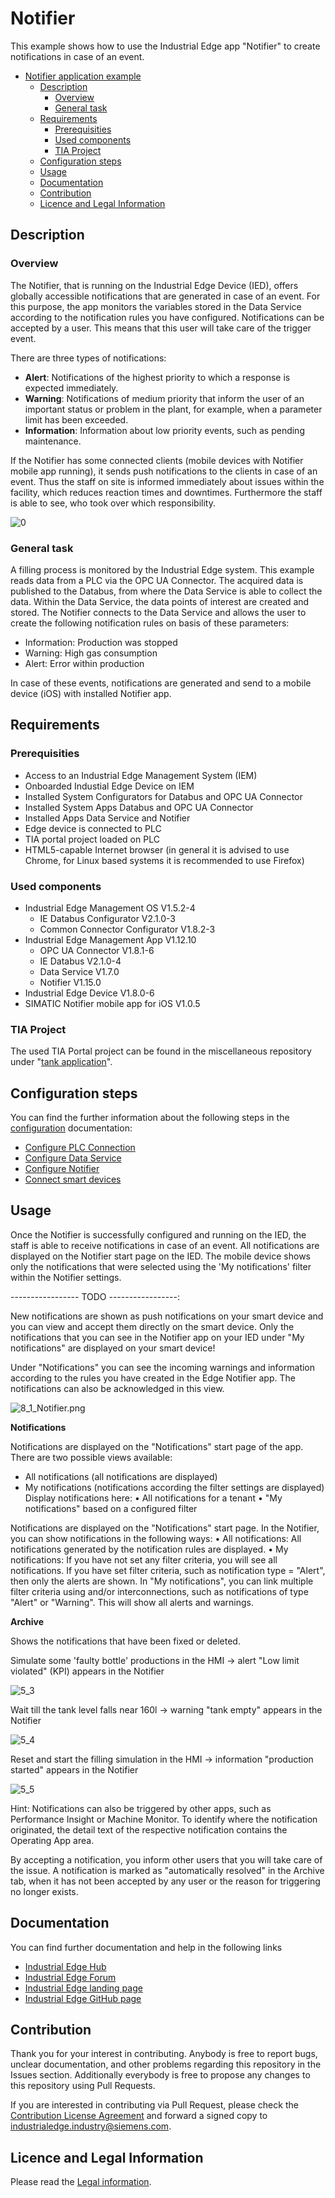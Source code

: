 # Notifier

This example shows how to use the Industrial Edge app "Notifier" to create notifications in case of an event.

- [Notifier application example](#notifier-application-example)
  - [Description](#description)
    - [Overview](#overview)
    - [General task](#general-task)
  - [Requirements](#requirements)
    - [Prerequisities](#prerequisities)
    - [Used components](#used-components)
    - [TIA Project](#tia-project)
  - [Configuration steps](#configuration-steps)
  - [Usage](#usage)
  - [Documentation](#documentation)
  - [Contribution](#contribution)
  - [Licence and Legal Information](#licence-and-legal-information)

## Description

### Overview

The Notifier, that is running on the Industrial Edge Device (IED), offers globally accessible notifications that are generated in case of an event. For this purpose, the app monitors the variables stored in the Data Service according to the notification rules you have configured. Notifications can be accepted by a user. This means that this user will take care of the trigger event.

There are three types of notifications: 

- **Alert**: Notifications of the highest priority to which a response is expected immediately.
- **Warning**: Notifications of medium priority that inform the user of an important status or problem in the plant, for example, when a parameter limit has been exceeded.
- **Information**: Information about low priority events, such as pending maintenance.

If the Notifier has some connected clients (mobile devices with Notifier mobile app running), it sends push notifications to the clients in case of an event. Thus the staff on site is informed immediately about issues within the facility, which reduces reaction times and downtimes. Furthermore the staff is able to see, who took over which responsibility.

![0](docs/graphics/0_Overview.PNG)

### General task

A filling process is monitored by the Industrial Edge system. This example reads data from a PLC via the OPC UA Connector. The acquired data is published to the Databus, from where the Data Service is able to collect the data. Within the Data Service, the data points of interest are created and stored. The Notifier connects to the Data Service and allows the user to create the following notification rules on basis of these parameters:

- Information: Production was stopped
- Warning: High gas consumption
- Alert: Error within production

In case of these events, notifications are generated and send to a mobile device (iOS) with installed Notifier app.

## Requirements

### Prerequisities

- Access to an Industrial Edge Management System (IEM)
- Onboarded Industial Edge Device on IEM
- Installed System Configurators for Databus and OPC UA Connector
- Installed System Apps Databus and OPC UA Connector
- Installed Apps Data Service and Notifier
- Edge device is connected to PLC
- TIA portal project loaded on PLC
- HTML5-capable Internet browser (in general it is advised to use Chrome, for Linux based systems it is recommended to use Firefox)

### Used components

- Industrial Edge Management OS V1.5.2-4
  - IE Databus Configurator V2.1.0-3
  - Common Connector Configurator V1.8.2-3
- Industrial Edge Management App V1.12.10
  - OPC UA Connector V1.8.1-6
  - IE Databus V2.1.0-4
  - Data Service V1.7.0
  - Notifier V1.15.0
- Industrial Edge Device V1.8.0-6
- SIMATIC Notifier mobile app for iOS V1.0.5

### TIA Project

The used TIA Portal project can be found in the miscellaneous repository under "[tank application](https://github.com/industrial-edge/miscellaneous/tree/main/tank%20application)".

## Configuration steps

You can find the further information about the following steps in the [configuration](docs/Installation.md) documentation:

- [Configure PLC Connection](/docs/Installation.md#configure-plc-connection)
- [Configure Data Service](/docs/Installation.md#configure-data-service)
- [Configure Notifier](/docs/Installation.md#configure-notifier)
- [Connect smart devices](/docs/Installation.md#connect-smart-devices)

## Usage

Once the Notifier is successfully configured and running on the IED, the staff is able to receive notifications in case of an event. All notifications are displayed on the Notifier start page on the IED. The mobile device shows only the notifications that were selected using the 'My notifications' filter within the Notifier settings.


----------------- TODO -----------------:

New notifications are shown as push notifications on your smart device and you can view and accept them directly on the smart device. Only the notifications that you can see in the Notifier app on your IED under "My notifications" are displayed on your smart device!

Under "Notifications" you can see the incoming warnings and information according to the rules you have created in the Edge Notifier app. The notifications can also be acknowledged in this view.

![8_1_Notifier.png](/docs/graphics/8_1_Notifier.png)



**Notifications**

Notifications are displayed on the "Notifications" start page of the app. There are two possible views available:

- All notifications (all notifications are displayed)
- My notifications (notifications according the filter settings are displayed)
Display notifications here:
• All notifications for a tenant
• "My notifications" based on a configured filter

Notifications are displayed on the "Notifications" start page.
In the Notifier, you can show notifications in the following ways:
• All notifications:
All notifications generated by the notification rules are displayed.
• My notifications:
If you have not set any filter criteria, you will see all notifications.
If you have set filter criteria, such as notification type = "Alert", then only the alerts are shown.
In "My notifications", you can link multiple filter criteria using and/or interconnections, such
as notifications of type "Alert" or "Warning". This will show all alerts and warnings.


**Archive**

Shows the notifications that have been fixed or deleted.



Simulate some 'faulty bottle' productions in the HMI
-> alert "Low limit violated" (KPI) appears in the Notifier

![5_3](/docs/graphics/5_3_Notifier.PNG)

Wait till the tank level falls near 160l
-> warning "tank empty" appears in the Notifier

![5_4](/docs/graphics/5_4_Notifier.PNG)

Reset and start the filling simulation in the HMI
-> information "production started" appears in the Notifier

![5_5](/docs/graphics/5_5_Notifier.PNG)

Hint: Notifications can also be triggered by other apps, such as Performance Insight or Machine Monitor.
To identify where the notification originated, the detail text of the respective notification contains the Operating App area.

By accepting a notification, you inform  other users that you will take care of the issue. A notification is marked as "automatically resolved" in the Archive tab, when it has not been accepted by any user or the reason for triggering no longer exists.

## Documentation

You can find further documentation and help in the following links

  - [Industrial Edge Hub](https://iehub.eu1.edge.siemens.cloud/#/documentation)
  - [Industrial Edge Forum](https://www.siemens.com/industrial-edge-forum)
  - [Industrial Edge landing page](https://new.siemens.com/global/en/products/automation/topic-areas/industrial-edge/simatic-edge.html)
  - [Industrial Edge GitHub page](https://github.com/industrial-edge)
  
## Contribution

Thank you for your interest in contributing. Anybody is free to report bugs, unclear documentation, and other problems regarding this repository in the Issues section.
Additionally everybody is free to propose any changes to this repository using Pull Requests.

If you are interested in contributing via Pull Request, please check the [Contribution License Agreement](Siemens_CLA_1.1.pdf) and forward a signed copy to [industrialedge.industry@siemens.com](mailto:industrialedge.industry@siemens.com?subject=CLA%20Agreement%20Industrial-Edge).

## Licence and Legal Information

Please read the [Legal information](LICENSE.md).
